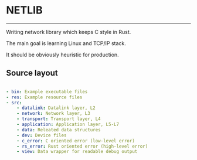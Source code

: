 # NETLIB

---

Writing network library which keeps C style in Rust.

The main goal is learning Linux and TCP/IP stack.

It should be obviously heuristic for production.

## Source layout

```yaml

- bin: Example executable files
- res: Example resource files
- src:
    - datalink: Datalink layer, L2
    - network: Network layer, L3
    - transport: Transport layer, L4
    - application: Application layer, L5-L7
    - data: Releated data structures
    - dev: Device files
    - c_error: C oriented error (low-level error)
    - rs_error: Rust oriented error (high-level error)
    - view: Data wrapper for readable debug output
```
